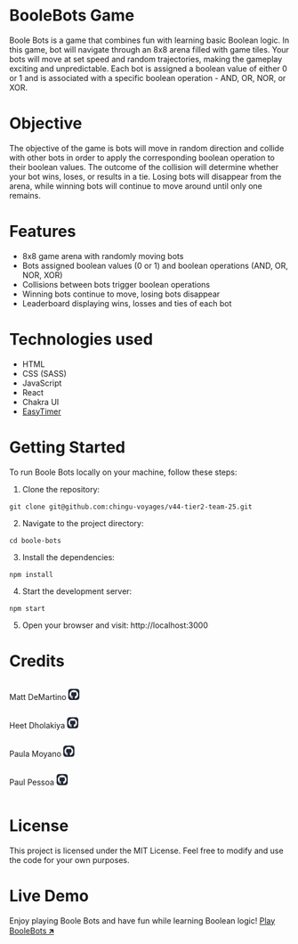 # BooleBots Game

Boole Bots is a game that combines fun with learning basic Boolean logic. In this game, bot will navigate through an 8x8 arena filled with game tiles. Your bots will move at set speed and random trajectories, making the gameplay exciting and unpredictable. Each bot is assigned a boolean value of either 0 or 1 and is associated with a specific boolean operation - AND, OR, NOR, or XOR.

# Objective

The objective of the game is bots will move in random direction and collide with other bots in order to apply the corresponding boolean operation to their boolean values. The outcome of the collision will determine whether your bot wins, loses, or results in a tie. Losing bots will disappear from the arena, while winning bots will continue to move around until only one remains.

# Features

* 8x8 game arena with randomly moving bots
* Bots assigned boolean values (0 or 1) and boolean operations (AND, OR, NOR, XOR)
* Collisions between bots trigger boolean operations
* Winning bots continue to move, losing bots disappear
* Leaderboard displaying wins, losses and ties of each bot


# Technologies used

* HTML
* CSS (SASS)
* JavaScript
* React
* Chakra UI
* <a href="https://github.com/albert-gonzalez/easytimer-react-hook">EasyTimer</a>


# Getting Started

To run Boole Bots locally on your machine, follow these steps:

1. Clone the repository:
```shell 
git clone git@github.com:chingu-voyages/v44-tier2-team-25.git 
```
2. Navigate to the project directory: 
```shell 
cd boole-bots 
```
3. Install the dependencies: 
```shell 
npm install 
```
4. Start the development server: 
```shell 
npm start 
```
5. Open your browser and visit: http://localhost:3000

# Credits

<div style="display: flex; column-gap: 0.5em; align-items: center;">
<p>Matt DeMartino <a href="https://github.com/demartinom" target="_blank"><img src="https://raw.githubusercontent.com/tandpfun/skill-icons/59059d9d1a2c092696dc66e00931cc1181a4ce1f/icons/Github-Dark.svg" width="20px" height="20px"/></a></p> 
</div>

<div style="display: flex; column-gap: 0.5em; align-items: center">
<p>Heet Dholakiya <a href="https://github.com/heet-git" target="_blank"><img src="https://raw.githubusercontent.com/tandpfun/skill-icons/59059d9d1a2c092696dc66e00931cc1181a4ce1f/icons/Github-Dark.svg" width="20px" height="20px"/></a></p>
</div>

<div style="display: flex; column-gap: 0.5em; align-items: center">
<p>Paula Moyano <a href="https://github.com/pm-moyanor" target="_blank"><img src="https://raw.githubusercontent.com/tandpfun/skill-icons/59059d9d1a2c092696dc66e00931cc1181a4ce1f/icons/Github-Dark.svg" width="20px" height="20px"/></a></p>
</div>

<div style="display: flex; column-gap: 0.5em; align-items: center">
<p>Paul Pessoa <a href="https://github.com/paulpessoa" target="_blank"><img src="https://raw.githubusercontent.com/tandpfun/skill-icons/59059d9d1a2c092696dc66e00931cc1181a4ce1f/icons/Github-Dark.svg" width="20px" height="20px"/></a></p>
</div>

# License
This project is licensed under the MIT License. Feel free to modify and use the code for your own purposes.

# Live Demo
Enjoy playing Boole Bots and have fun while learning Boolean logic!
<a href="https://boolebots25.netlify.app">Play BooleBots 🡵</a>

